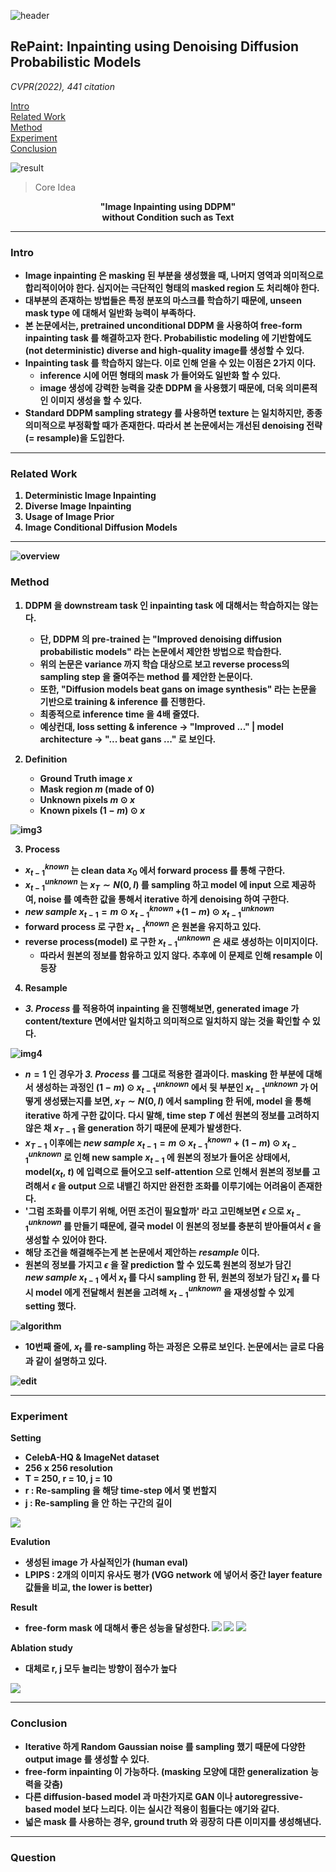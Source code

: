 ![header](https://capsule-render.vercel.app/api?type=waving&color=auto&height=80&section=header&text=Welcome%20Paper%20Review&fontSize=50)


## RePaint: Inpainting using Denoising Diffusion Probabilistic Models
*CVPR(2022), 441 citation*

[Intro](#intro)</br>
[Related Work](#related-work)</br>
[Method](#method)</br>
[Experiment](#experiment)</br>
[Conclusion](#conclusion)</br>

![result](./img1.png)

> Core Idea
<div align=center>
<strong>"Image Inpainting using DDPM"<strong></br>
without Condition such as Text
</div>

***

### <strong>Intro</strong>
- Image inpainting 은 masking 된 부분을 생성했을 때, 나머지 영역과 의미적으로 합리적이어야 한다. 심지어는 극단적인 형태의 masked region 도 처리해야 한다.
- 대부분의 존재하는 방법들은 특정 분포의 마스크를 학습하기 때문에, unseen mask type 에 대해서 일반화 능력이 부족하다.
- 본 논문에서는, pretrained unconditional DDPM 을 사용하여 free-form inpainting task 를 해결하고자 한다. Probabilistic modeling 에 기반함에도 (not deterministic) diverse and high-quality image를 생성할 수 있다.
- Inpainting task 를 학습하지 않는다. 이로 인해 얻을 수 있는 이점은 2가지 이다.
	- inference 시에 어떤 형태의 mask 가 들어와도 일반화 할 수 있다.
	- image 생성에 강력한 능력을 갖춘 DDPM 을 사용했기 때문에, 더욱 의미론적인 이미지 생성을 할 수 있다. 
- Standard DDPM sampling strategy 를 사용하면 texture 는 일치하지만, 종종 의미적으로 부정확할 때가 존재한다. 따라서 본 논문에서는 개선된 denoising 전략(= **resample**)을 도입한다.

***

### <strong>Related Work</strong>
1. Deterministic Image Inpainting 
2. Diverse Image Inpainting 
3. Usage of Image Prior
4. Image Conditional Diffusion Models 

***

![overview](./img2.png)

### <strong>Method</strong>

1. DDPM 을 downstream task 인 inpainting task 에 대해서는 학습하지는 않는다. 
	- 단, DDPM 의 pre-trained 는 "Improved denoising diffusion probabilistic models" 라는 논문에서 제안한 방법으로 학습한다.
	- 위의 논문은 variance 까지 학습 대상으로 보고 reverse process의 sampling step 을 줄여주는 method 를 제안한 논문이다.   
	- 또한, "Diffusion models beat gans on image synthesis" 라는 논문을 기반으로 training & inference 를 진행한다. 
	- 최종적으로 inference time 을 4배 줄였다. 
	- 예상컨대, loss setting & inference -> "Improved ..." | model architecture ->  "... beat gans ..." 로 보인다. 
  
2.  Definition
	- Ground Truth image $x$ 
	- Mask region $m$ (made of 0)
	- Unknown pixels $m \odot x$
	- Known pixels $(1-m) \odot x$

![img3](./img3.png)

3. Process 
- $x^{known}_{t-1}$ 는 clean data $x_0$ 에서 forward process 를 통해 구한다.
- $x^{unknown}_{t-1}$ 는 $x_T \sim N(0,I)$ 를 sampling 하고 model 에 input 으로 제공하여, noise 를 예측한 값을 통해서 iterative 하게 denoising 하여 구한다.
- $new\ sample\ x_{t-1}=m \odot x^{known}_{t-1}$ $+(1-m) \odot x^{unknown}_{t-1}$
- forward process 로 구한 $x^{known}_{t-1}$ 은 원본을 유지하고 있다.
- reverse process(model) 로 구한 $x^{unknown}_{t-1}$ 은 새로 생성하는 이미지이다. 
  - 따라서 원본의 정보를 함유하고 있지 않다. 추후에 이 문제로 인해 resample 이 등장

4. Resample
- *3. Process* 를 적용하여 inpainting 을 진행해보면, generated image 가 content/texture 면에서만 일치하고 의미적으로 일치하지 않는 것을 확인할 수 있다.

![img4](./img4.png)
- $n =1$ 인 경우가 *3. Process* 를 그대로 적용한 결과이다. masking 한 부분에 대해서 생성하는 과정인 $(1-m) \odot x^{unknown}_{t-1}$ 에서 뒷 부분인 $x^{unknown}_{t-1}$ 가 어떻게 생성됐는지를 보면, $x_{T} \sim N(0,I)$ 에서 sampling 한 뒤에, model 을 통해 iterative 하게 구한 값이다. 다시 말해, time step $T$ 에선 원본의 정보를 고려하지 않은 채 $x_{T-1}$ 을 generation 하기 때문에 문제가 발생한다. 
- $x_{T-1}$ 이후에는  $new\ sample  \; x_{t-1} = m \odot x^{known}_{t-1} + (1-m) \odot x^{unknown}_{t-1}$ 로 인해 new sample $x_{t-1}$ 에 원본의 정보가 들어온 상태에서, model($x_t$, $t$) 에 입력으로 들어오고 self-attention 으로 인해서 원본의 정보를 고려해서 $\epsilon$ 을 output 으로 내뱉긴 하지만 완전한 조화를 이루기에는 어려움이 존재한다. 
- '그럼 조화를 이루기 위해, 어떤 조건이 필요할까' 라고 고민해보면 $\epsilon$ 으로 $x^{unknown}_{t-1}$ 를 만들기 때문에, 결국 model 이 원본의 정보를 충분히 받아들여서 $\epsilon$ 을 생성할 수 있어야 한다. 
- 해당 조건을 해결해주는게 본 논문에서 제안하는 *resample* 이다. 
- 원본의 정보를 가지고 $\epsilon$ 을 잘 prediction 할 수 있도록 원본의 정보가 담긴 $new\ sample\ x_{t-1}$ 에서 $x_t$ 를 다시 sampling 한 뒤, 원본의 정보가 담긴 $x_t$ 를 다시 model 에게 전달해서 원본을 고려해 $x^{unknown}_{t-1}$ 을 재생성할 수 있게 setting 했다.
  
![algorithm](./algorithm.png)
* 10번째 줄에, $x_t$ 를 re-sampling 하는 과정은 오류로 보인다. 논문에서는 글로 다음과 같이 설명하고 있다. 
  
![edit](./img6.png)

***

### <strong>Experiment</strong>
Setting
- CelebA-HQ & ImageNet dataset
- 256 x 256 resolution
- T = 250, r = 10, j = 10
- r : Re-sampling 을 해당 time-step 에서 몇 번할지
- j : Re-sampling 을 안 하는 구간의 길이 
  
![](./img11.png)

Evalution 
- 생성된 image 가 사실적인가 (human eval)
- LPIPS : 2개의 이미지 유사도 평가 (VGG network 에 넣어서 중간 layer feature 값들을 비교, the lower is better)

Result
- free-form mask 에 대해서 좋은 성능을 달성한다. 
![](./img9.png)
![](./img7.png)
![](./img10.png)

Ablation study
- 대체로 r, j 모두 늘리는 방향이 점수가 높다

![](./ablation.png)
***

### <strong>Conclusion</strong>
- Iterative 하게 Random Gaussian noise 를 sampling 했기 때문에 다양한 output image 를 생성할 수 있다. 
- free-form inpainting 이 가능하다. (masking 모양에 대한 generalization 능력을 갖춤)
- 다른 diffusion-based model 과 마찬가지로 GAN 이나 autoregressive-based model 보다 느리다. 이는 실시간 적용이 힘들다는 얘기와 같다.
- 넓은 mask 를 사용하는 경우, ground truth 와 굉장히 다른 이미지를 생성해낸다. 


***

### <strong>Question</strong>